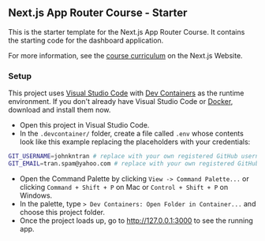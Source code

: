 ## Next.js App Router Course - Starter

This is the starter template for the Next.js App Router Course. It contains the starting code for the dashboard application.

For more information, see the [course curriculum](https://nextjs.org/learn) on the Next.js Website.

### Setup
This project uses [Visual Studio Code](https://code.visualstudio.com/) with [Dev Containers](https://code.visualstudio.com/docs/devcontainers/containers) as the runtime environment. If you don't already have Visual Studio Code or [Docker](https://www.docker.com/products/docker-desktop/), download and install them now.

- Open this project in Visual Studio Code.
- In the `.devcontainer/` folder, create a file called `.env` whose contents look like this example replacing the placeholders with your credentials:
```sh
GIT_USERNAME=johnkntran # replace with your own registered GitHub username
GIT_EMAIL=tran.spam@yahoo.com # replace with your own registered GitHub email
```
- Open the Command Palette by clicking `View -> Command Palette...` or clicking `Command + Shift + P` on Mac or `Control + Shift + P` on Windows.
- In the palette, type `> Dev Containers: Open Folder in Container...` and choose this project folder.
- Once the project loads up, go to http://127.0.0.1:3000 to see the running app.
